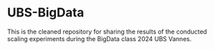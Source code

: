 # UBS-BigData

This is the cleaned repository for sharing the results of the conducted scaling experiments 
during the BigData class 2024 UBS Vannes. 
